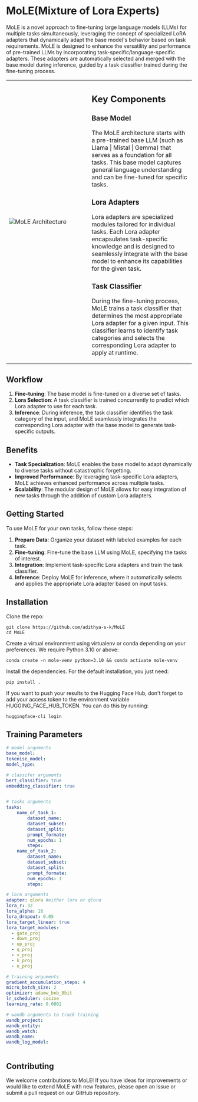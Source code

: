 # MoLE(Mixture of Lora Experts)
MoLE is a novel approach to fine-tuning large language models (LLMs) for multiple tasks simultaneously, leveraging the concept of specialized LoRA adapters that dynamically adapt the base model's behavior based on task requirements. MoLE is designed to enhance the versatility and performance of pre-trained LLMs by incorporating task-specific/language-specific adapters. These adapters are automatically selected and merged with the base model during inference, guided by a task classifier trained during the fine-tuning process.

<table>
  <tr>
    <td width="40%">
      <img src="https://github.com/adithya-s-k/MoLE/assets/27956426/312a0a83-b253-48fe-87ac-c419670a3428" alt="MoLE Architecture">
    </td>
    <td width="50%">
      <h2>Key Components</h2>
      <h3>Base Model</h3>
      <p>The MoLE architecture starts with a pre-trained base LLM (such as Llama | Mistal | Gemma) that serves as a foundation for all tasks. This base model captures general language understanding and can be fine-tuned for specific tasks.</p>
      <h3>Lora Adapters</h3>
      <p>Lora adapters are specialized modules tailored for individual tasks. Each Lora adapter encapsulates task-specific knowledge and is designed to seamlessly integrate with the base model to enhance its capabilities for the given task.</p>
      <h3>Task Classifier</h3>
      <p>During the fine-tuning process, MoLE trains a task classifier that determines the most appropriate Lora adapter for a given input. This classifier learns to identify task categories and selects the corresponding Lora adapter to apply at runtime.</p>
    </td>
  </tr>
</table>


## Workflow

1. **Fine-tuning**: The base model is fine-tuned on a diverse set of tasks.
2. **Lora Selection**: A task classifier is trained concurrently to predict which Lora adapter to use for each task.
3. **Inference**: During inference, the task classifier identifies the task category of the input, and MoLE seamlessly integrates the corresponding Lora adapter with the base model to generate task-specific outputs.

## Benefits

- **Task Specialization**: MoLE enables the base model to adapt dynamically to diverse tasks without catastrophic forgetting.
- **Improved Performance**: By leveraging task-specific Lora adapters, MoLE achieves enhanced performance across multiple tasks.
- **Scalability**: The modular design of MoLE allows for easy integration of new tasks through the addition of custom Lora adapters.

## Getting Started

To use MoLE for your own tasks, follow these steps:

1. **Prepare Data**: Organize your dataset with labeled examples for each task.
2. **Fine-tuning**: Fine-tune the base LLM using MoLE, specifying the tasks of interest.
3. **Integration**: Implement task-specific Lora adapters and train the task classifier.
4. **Inference**: Deploy MoLE for inference, where it automatically selects and applies the appropriate Lora adapter based on input tasks.


## Installation
Clone the repo:
```
git clone https://github.com/adithya-s-k/MoLE
cd MoLE
```
Create a virtual environment using virtualenv or conda depending on your preferences. We require Python 3.10 or above:
```
conda create -n mole-venv python=3.10 && conda activate mole-venv
```
Install the dependencies. For the default installation, you just need:
```
pip install .
```
If you want to push your results to the Hugging Face Hub, don't forget to add your access token to the environment variable HUGGING_FACE_HUB_TOKEN. You can do this by running:
```
huggingface-cli login
```


## Training Parameters

```yaml
# model arguments
base_model: 
tokenise_model:
model_type: 

# classifer arguments
bert_classifier: true
embedding_classifier: true


# tasks arguments
tasks:
    name_of_task_1:
        dataset_name:
        dataset_subset:
        dataset_split:
        prompt_formate:
        num_epochs: 1
        steps: 
    name_of_task_2:
        dataset_name:
        dataset_subset:
        dataset_split:
        prompt_formate:
        num_epochs: 1
        steps: 

# lora arguments
adapter: qlora #either lora or qlora
lora_r: 32
lora_alpha: 16
lora_dropout: 0.05
lora_target_linear: true
lora_target_modules:
  - gate_proj
  - down_proj
  - up_proj
  - q_proj
  - v_proj
  - k_proj
  - o_proj

# training arguments
gradient_accumulation_steps: 4
micro_batch_size: 2
optimizer: adamw_bnb_8bit
lr_scheduler: cosine
learning_rate: 0.0002

# wandb arguments to track training
wandb_project:
wandb_entity:
wandb_watch:
wandb_name:
wandb_log_model:
    
```


## Contributing

We welcome contributions to MoLE! If you have ideas for improvements or would like to extend MoLE with new features, please open an issue or submit a pull request on our GitHub repository.
